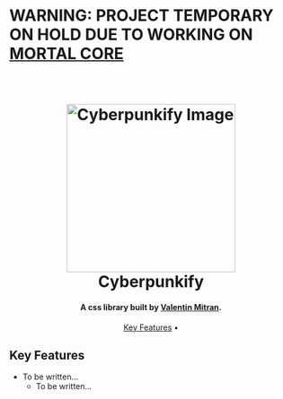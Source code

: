 <h1> WARNING: PROJECT TEMPORARY ON HOLD DUE TO WORKING ON <a href="http://mortalcore.com" target="_blank"> MORTAL CORE </a> </h1>
<h1 align="center">
  <br>
<img src="https://github.com/ValentinMitran/Cyberpunkify/blob/master/web/public/cyberpunkify.png" alt="Cyberpunkify Image" width="300">
  <br>
  Cyberpunkify
  <br>
</h1>

<h4 align="center">A css library built by <a href="https://www.linkedin.com/in/valentinmitran/" target="_blank">Valentin Mitran</a>.</h4>

<p align="center">
  <a href="#key-features">Key Features</a> •
</p>

## Key Features

- To be written...
  - To be written...
